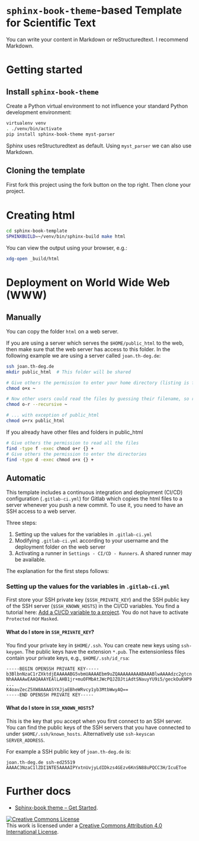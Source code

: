 # `sphinx-book-theme`-based Template for Scientific Text

You can write your content in Markdown or reStructuredtext. I recommend Markdown.

# Getting started

## Install `sphinx-book-theme`

Create a Python virtual environment to not influence your standard Python development environment:

```sh
virtualenv venv
. ./venv/bin/activate
pip install sphinx-book-theme myst-parser
```
Sphinx uses reStructuredtext as default. Using `myst_parser` we can also use Markdown.

## Cloning the template

First fork this project using the fork button on the top right. Then clone your project.

# Creating html

```sh
cd sphinx-book-template
SPHINXBUILD=~/venv/bin/sphinx-build make html
```

You can view the output using your browser, e.g.:

```sh
xdg-open _build/html
```

# Deployment on World Wide Web (WWW)

## Manually

You can copy the folder `html` on a web server.

If you are using a server which serves the `$HOME/public_html` to the web, then make sure that the web server has access to this folder. In the following example we are using a server called `joan.th-deg.de`:

```sh
ssh joan.th-deg.de
mkdir public_html  # This folder will be shared

# Give others the permission to enter your home directory (listing is forbidden, because `r` is missing)
chmod o+x ~

# Now other users could read the files by guessing their filename, so remove the read permission for others
chmod o-r --recursive ~

# ... with exception of public_html
chmod o+rx public_html
```

If you already have other files and folders in public_html

```sh
# Give others the permission to read all the files
find -type f -exec chmod o+r {} +
# Give others the permission to enter the directories
find -type d -exec chmod o+x {} +
```

## Automatic

This template includes a continuous integration and deployment (CI/CD) configuration (`.gitlab-ci.yml`) for Gitlab which copies the html files to a server whenever you push a new commit. To use it, you need to have an SSH access to a web server.

Three steps:

1. Setting up the values for the variables in `.gitlab-ci.yml`
1. Modifying `.gitlab-ci.yml` according to your username and the deployment folder on the web server
1. Activating a runner in `Settings - CI/CD - Runners`. A shared runner may be available. 

The explanation for the first steps follows:

### Setting up the values for the variables in `.gitlab-ci.yml`

First store your SSH private key (`$SSH_PRIVATE_KEY`) and the SSH public key of the SSH server (`$SSH_KNOWN_HOSTS`) in the CI/CD variables. You find a tutorial here: [Add a CI/CD variable to a project](https://docs.gitlab.com/ee/ci/variables/#add-a-cicd-variable-to-a-project). You do not have to activate `Protected` nor `Masked`.

#### What do I store in `SSH_PRIVATE_KEY`?

You find your private key in `$HOME/.ssh`. You can create new keys using `ssh-keygen`. The public keys have the extension `*.pub`. The extensionless files contain your private keys, e.g., `$HOME/.ssh/id_rsa`:

```
-----BEGIN OPENSSH PRIVATE KEY-----
b3BlbnNzaC1rZXktdjEAAAAABG5vbmUAAAAEbm9uZQAAAAAAAAABAAABlwAAAAdzc2gtcn
NhAAAAAwEAAQAAAYEAlLAHB1jr+muOFMbAtJWcPQJZOJtiAdtSNauyYU9i5/geckOuKHP9
...
K4oavZecZ5XW8AAAASYXJjaEBheWRvcy1yb3MtbWwyAQ==
-----END OPENSSH PRIVATE KEY-----
```

#### What do I store in `SSH_KNOWN_HOSTS`?

This is the key that you accept when you first connect to an SSH server. You can find the public keys of the SSH servers that you have connected to under `$HOME/.ssh/known_hosts`. Alternatively use `ssh-keyscan SERVER_ADDRESS`.

For example a SSH public key of `joan.th-deg.de` is:

```
joan.th-deg.de ssh-ed25519 AAAAC3NzaC1lZDI1NTE5AAAAIPYxtnUvjyLdIDkzs4GEzv6KnSN88uPQCC3H/IcuEToe
```

# Further docs

- [Sphinx-book theme – Get Started](https://sphinx-book-theme.readthedocs.io). 

<a rel="license" href="http://creativecommons.org/licenses/by/4.0/"><img alt="Creative Commons License" style="border-width:0" src="https://i.creativecommons.org/l/by/4.0/88x31.png" /></a><br />This work is licensed under a <a rel="license" href="http://creativecommons.org/licenses/by/4.0/">Creative Commons Attribution 4.0 International License</a>.
